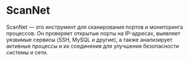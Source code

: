 # ScanNet
ScanNet — это инструмент для сканирования портов и мониторинга процессов. Он проверяет открытые порты на IP-адресах, выявляет уязвимые сервисы (SSH, MySQL и другие), а также анализирует активные процессы и их соединения для улучшения безопасности системы и сети.
